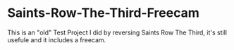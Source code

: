 Saints-Row-The-Third-Freecam
============================

This is an "old" Test Project I did by reversing Saints Row The Third, it's still usefule and it includes a freecam.
